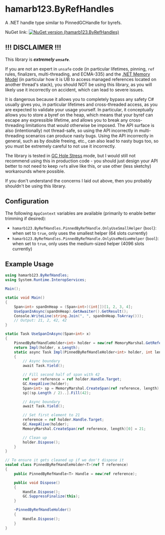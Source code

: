 # hamarb123.ByRefHandles
A .NET handle type similar to PinnedGCHandle for byrefs.

NuGet link:
[![NuGet version (hamarb123.ByRefHandles)](https://img.shields.io/nuget/v/hamarb123.ByRefHandles.svg?style=flat-square)](https://www.nuget.org/packages/hamarb123.ByRefHandles/)

## !!! DISCLAIMER !!!
This library is ***extremely `unsafe`***.

If you are not an expert in `unsafe` code (in particular lifetimes, pinning, `ref` rules, finalizers, multi-threading, and ECMA-335) and the [.NET Memory Model](https://github.com/dotnet/runtime/blob/main/docs/design/specs/Memory-model.md) (in particular how it is UB to access managed references located on another thread's stack), you should NOT be using this library, as you will likely use it incorrectly on accident, which can lead to severe issues.

It is dangerous because it allows you to completely bypass any safety C# usually gives you, in particular lifetimes and cross-threaded access, as you are expected to validate your usage yourself. In particular, it conceptually allows you to store a byref on the heap, which means that your byref can escape any expressible lifetime, and allows you to break any cross-threading limitations that would otherwise be imposed. The API surface is also (intentionally) not thread-safe, so using the API incorrectly in multi-threading scenarios can produce nasty bugs. Using the API incorrectly in general, such as by double freeing, etc., can also lead to nasty bugs too, so you must be extremely careful to not use it incorrectly.

The library is tested in [GC Hole Stress](https://github.com/dotnet/runtime/blob/main/docs/design/coreclr/jit/investigate-stress.md) mode, but I would still not recommend using this in production code - you should just design your API better to not need to keep `ref`s alive like this, or use other (less sketchy) workarounds where possible.

If you don't understand the concerns I laid out above, then you probably shouldn't be using this library.

## Configuration

The following `AppContext` variables are available (primarily to enable better trimming if desired):
- `hamarb123.ByRefHandles.PinnedByRefHandle.OnlyUseSmallHelper` (`bool`): when set to `true`, only uses the smallest helper (64 slots currently)
- `hamarb123.ByRefHandles.PinnedByRefHandle.OnlyUseMediumHelper` (`bool`): when set to `true`, only uses the medium-sized helper (4096 slots currently)

## Example Usage
```csharp
using hamarb123.ByRefHandles;
using System.Runtime.InteropServices;

Main();

static void Main()
{
	Span<int> spanOnHeap = (Span<int>)(int[])[1, 2, 3, 4];
	UseSpanInAsync(spanOnHeap).GetAwaiter().GetResult();
	Console.WriteLine(string.Join(", ", spanOnHeap.ToArray()));
	// Output: 21, 2, 42, 42
}

static Task UseSpanInAsync(Span<int> x)
{
	PinnedByRefHandleHolder<int> holder = new(ref MemoryMarshal.GetReference(x));
	return Impl(holder, x.Length);
	static async Task Impl(PinnedByRefHandleHolder<int> holder, int length)
	{
		// Async boundary
		await Task.Yield();

		// Fill second half of span with 42
		ref var reference = ref holder.Handle.Target;
		GC.KeepAlive(holder);
		Span<int> sp = MemoryMarshal.CreateSpan(ref reference, length);
		sp[(sp.Length / 2)..].Fill(42);

		// Async boundary
		await Task.Yield();

		// Set first element to 21
		reference = ref holder.Handle.Target;
		GC.KeepAlive(holder);
		MemoryMarshal.CreateSpan(ref reference, length)[0] = 21;

		// Clean up
		holder.Dispose();
	}
}

// To ensure it gets cleaned up if we don't dispose it
sealed class PinnedByRefHandleHolder<T>(ref T reference)
{
	public PinnedByRefHandle<T> Handle = new(ref reference);

	public void Dispose()
	{
		Handle.Dispose();
		GC.SuppressFinalize(this);
	}

	~PinnedByRefHandleHolder()
	{
		Handle.Dispose();
	}
}
```
